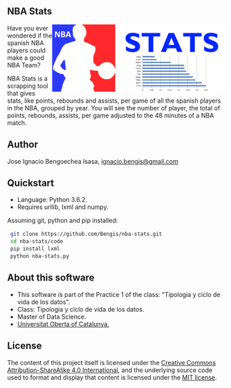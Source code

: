 ## NBA Stats

<img src="https://raw.githubusercontent.com/Bengis/nba-stats/master/Logo.png"
 alt="NBA Stats logo" title="NBA Stats" align="right" width=400/>

Have you ever wondered if the spanish NBA players could make a good NBA Team?

NBA Stats is a scrapping tool that gives stats, like points, rebounds and assists, per game of all the spanish players in the NBA, grouped by year. You will see the number of player, the total of points, rebounds, assists, per game adjusted to the 48 minutes of a NBA match.

## Author

Jose Ignacio Bengoechea Isasa, ignacio.bengis@gmail.com

## Quickstart

* Language: Python 3.6.2.
* Requires urllib, lxml and numpy.

Assuming git, python and pip installed:

```bash
 git clone https://github.com/Bengis/nba-stats.git
 cd nba-stats/code
 pip install lxml
 python nba-stats.py
```

## About this software

* This software is part of the Practice 1 of the class: "Tipologia y ciclo de vida de los datos".
* Class: Tipologia y ciclo de vida de los datos.
* Master of Data Science.
* [Universitat Oberta of Catalunya.](http://www.uoc.edu/portal/ca/index.html)

## License

The content of this project itself is licensed under the [Creative Commons Attribution-ShareAlike 4.0 International](https://creativecommons.org/licenses/by-sa/4.0/), and the underlying source code used to format and display that content is licensed under the [MIT license](http://opensource.org/licenses/mit-license.php).
